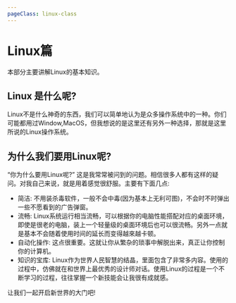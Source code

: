 ```yaml
---
pageClass: linux-class
---
```

# Linux篇
本部分主要讲解Linux的基本知识。
## Linux 是什么呢?
Linux不是什么神奇的东西，我们可以简单地认为是众多操作系统中的一种。你们可能都用过Window,MacOS，但我想说的是这里还有另外一种选择，那就是这里所说的Linux操作系统。
## 为什么我们要用Linux呢?
“你为什么要用Linux呢?” 这是我常常被问到的问题。相信很多人都有这样的疑问。对我自己来说，就是用着感觉很舒服。主要有下面几点:
- 简洁: 不用装杀毒软件，一般不会中毒(因为基本上无利可图)，不会时不时弹出一些不愿看到的广告弹窗。
- 流畅: Linux系统运行相当流畅，可以根据你的电脑性能搭配对应的桌面环境，即使是很老的电脑，装上一个轻量级的桌面环境后也可以很流畅。另外一点就是基本不会随着使用时间的延长而变得越來越卡顿。
- 自动化操作: 这点很重要。这就让你从繁杂的琐事中解脱出来，真正让你控制你的计算机。
- 知识的宝库: Linux作为世界人民智慧的结晶，里面包含了非常多内容。使用的过程中，仿佛就在和世界上最优秀的设计师对话。使用Linux的过程是一个不断学习的过程，往往掌握一个新技能会让我很有成就感。

让我们一起开启新世界的大门吧!
